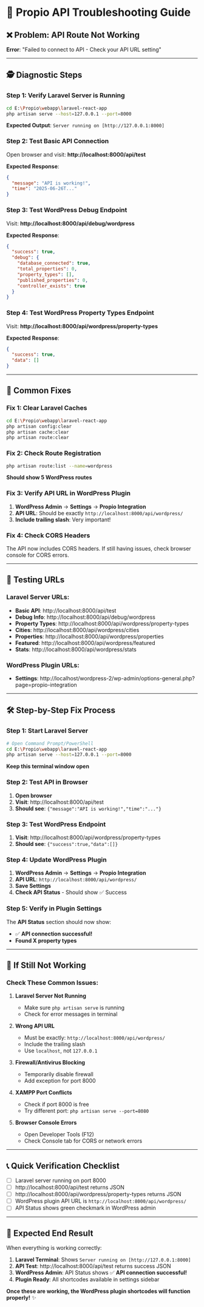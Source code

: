 # 🔧 Propio API Troubleshooting Guide

## ❌ **Problem**: API Route Not Working
**Error**: "Failed to connect to API - Check your API URL setting"

---

## 🕵️ **Diagnostic Steps**

### **Step 1: Verify Laravel Server is Running**
```bash
cd E:\Propio\webapp\laravel-react-app
php artisan serve --host=127.0.0.1 --port=8000
```
**Expected Output**: `Server running on [http://127.0.0.1:8000]`

### **Step 2: Test Basic API Connection**
Open browser and visit: **http://localhost:8000/api/test**

**Expected Response**:
```json
{
  "message": "API is working!",
  "time": "2025-06-26T..."
}
```

### **Step 3: Test WordPress Debug Endpoint**
Visit: **http://localhost:8000/api/debug/wordpress**

**Expected Response**:
```json
{
  "success": true,
  "debug": {
    "database_connected": true,
    "total_properties": 0,
    "property_types": [],
    "published_properties": 0,
    "controller_exists": true
  }
}
```

### **Step 4: Test WordPress Property Types Endpoint**
Visit: **http://localhost:8000/api/wordpress/property-types**

**Expected Response**:
```json
{
  "success": true,
  "data": []
}
```

---

## 🔧 **Common Fixes**

### **Fix 1: Clear Laravel Caches**
```bash
cd E:\Propio\webapp\laravel-react-app
php artisan config:clear
php artisan cache:clear
php artisan route:clear
```

### **Fix 2: Check Route Registration**
```bash
php artisan route:list --name=wordpress
```
**Should show 5 WordPress routes**

### **Fix 3: Verify API URL in WordPress Plugin**
1. **WordPress Admin** → **Settings** → **Propio Integration**
2. **API URL**: Should be exactly `http://localhost:8000/api/wordpress/`
3. **Include trailing slash**: Very important!

### **Fix 4: Check CORS Headers**
The API now includes CORS headers. If still having issues, check browser console for CORS errors.

---

## 📍 **Testing URLs**

### **Laravel Server URLs**:
- **Basic API**: http://localhost:8000/api/test
- **Debug Info**: http://localhost:8000/api/debug/wordpress
- **Property Types**: http://localhost:8000/api/wordpress/property-types
- **Cities**: http://localhost:8000/api/wordpress/cities
- **Properties**: http://localhost:8000/api/wordpress/properties
- **Featured**: http://localhost:8000/api/wordpress/featured
- **Stats**: http://localhost:8000/api/wordpress/stats

### **WordPress Plugin URLs**:
- **Settings**: http://localhost/wordpress-2/wp-admin/options-general.php?page=propio-integration

---

## 🛠️ **Step-by-Step Fix Process**

### **Step 1: Start Laravel Server**
```bash
# Open Command Prompt/PowerShell
cd E:\Propio\webapp\laravel-react-app
php artisan serve --host=127.0.0.1 --port=8000
```
**Keep this terminal window open**

### **Step 2: Test API in Browser**
1. **Open browser**
2. **Visit**: http://localhost:8000/api/test
3. **Should see**: `{"message":"API is working!","time":"..."}`

### **Step 3: Test WordPress Endpoint**
1. **Visit**: http://localhost:8000/api/wordpress/property-types
2. **Should see**: `{"success":true,"data":[]}`

### **Step 4: Update WordPress Plugin**
1. **WordPress Admin** → **Settings** → **Propio Integration**
2. **API URL**: `http://localhost:8000/api/wordpress/`
3. **Save Settings**
4. **Check API Status** - Should show ✅ Success

### **Step 5: Verify in Plugin Settings**
The **API Status** section should now show:
- ✅ **API connection successful!**
- **Found X property types**

---

## 🚨 **If Still Not Working**

### **Check These Common Issues**:

1. **Laravel Server Not Running**
   - Make sure `php artisan serve` is running
   - Check for error messages in terminal

2. **Wrong API URL**
   - Must be exactly: `http://localhost:8000/api/wordpress/`
   - Include the trailing slash
   - Use `localhost`, not `127.0.0.1`

3. **Firewall/Antivirus Blocking**
   - Temporarily disable firewall
   - Add exception for port 8000

4. **XAMPP Port Conflicts**
   - Check if port 8000 is free
   - Try different port: `php artisan serve --port=8080`

5. **Browser Console Errors**
   - Open Developer Tools (F12)
   - Check Console tab for CORS or network errors

---

## 📞 **Quick Verification Checklist**

- [ ] Laravel server running on port 8000
- [ ] http://localhost:8000/api/test returns JSON
- [ ] http://localhost:8000/api/wordpress/property-types returns JSON
- [ ] WordPress plugin API URL is `http://localhost:8000/api/wordpress/`
- [ ] API Status shows green checkmark in WordPress admin

---

## 🎯 **Expected End Result**

When everything is working correctly:

1. **Laravel Terminal**: Shows `Server running on [http://127.0.0.1:8000]`
2. **API Test**: http://localhost:8000/api/test returns success JSON
3. **WordPress Admin**: API Status shows ✅ **API connection successful!**
4. **Plugin Ready**: All shortcodes available in settings sidebar

**Once these are working, the WordPress plugin shortcodes will function properly!** ✨
